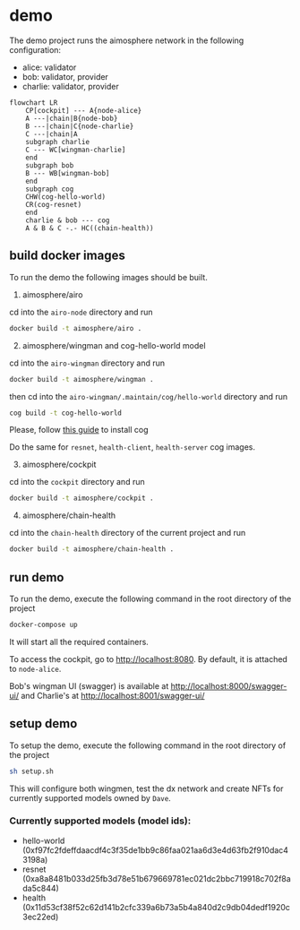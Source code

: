 # demo

The demo project runs the aimosphere network in the following configuration:

- alice: validator
- bob: validator, provider
- charlie: validator, provider

```mermaid
flowchart LR
    CP[cockpit] --- A{node-alice}
    A ---|chain|B{node-bob}     
    B ---|chain|C{node-charlie}
    C ---|chain|A
    subgraph charlie
    C --- WC[wingman-charlie]
    end
    subgraph bob
    B --- WB[wingman-bob]
    end
    subgraph cog
    CHW(cog-hello-world)
    CR(cog-resnet)
    end   
    charlie & bob --- cog 
    A & B & C -.- HC((chain-health))
```

## build docker images

To run the demo the following images should be built.

1. aimosphere/airo

cd into the `airo-node` directory and run
```sh
docker build -t aimosphere/airo .
```

2. aimosphere/wingman and cog-hello-world model

cd into the `airo-wingman` directory and run
```sh
docker build -t aimosphere/wingman .
```

then cd into the `airo-wingman/.maintain/cog/hello-world` directory and run
```sh
cog build -t cog-hello-world
```

Please, follow [this guide](https://github.com/replicate/cog?tab=readme-ov-file#install) to install cog

Do the same for `resnet`, `health-client`, `health-server` cog images.

3. aimosphere/cockpit

cd into the `cockpit` directory and run
```sh
docker build -t aimosphere/cockpit .
```

4. aimosphere/chain-health

cd into the `chain-health` directory of the current project and run 
```sh
docker build -t aimosphere/chain-health .
```

## run demo

To run the demo, execute the following command in the root directory of the project
```sh
docker-compose up
```

It will start all the required containers.

To access the cockpit, go to [http://localhost:8080](http://localhost:8080). By default, it is attached to `node-alice`.

Bob's wingman UI (swagger) is available at [http://localhost:8000/swagger-ui/](http://localhost:8000/swagger-ui/) and Charlie's at [http://localhost:8001/swagger-ui/](http://localhost:8001/swagger-ui/)

## setup demo

To setup the demo, execute the following command in the root directory of the project
```sh
sh setup.sh
```
This will configure both wingmen, test the dx network and create NFTs for currently supported models owned by `Dave`.

### Currently supported models (model ids):
 - hello-world (0xf97fc2fdeffdaacdf4c3f35de1bb9c86faa021aa6d3e4d63fb2f910dac43198a)
 - resnet (0xa8a8481b033d25fb3d78e51b679669781ec021dc2bbc719918c702f8ada5c844)
 - health (0x11d53cf38f52c62d141b2cfc339a6b73a5b4a840d2c9db04dedf1920c3ec22ed)
